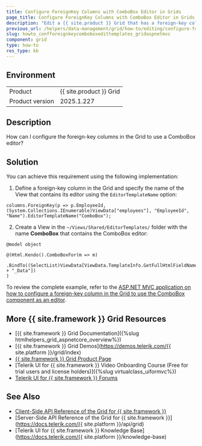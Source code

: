 ```yaml
---
title: Configure ForeignKey Columns with ComboBox Editor in Grids
page_title: Configure ForeignKey Columns with ComboBox Editor in Grids
description: "Edit a {{ site.product }} Grid that has a foreign-key column with a {{ site.product }} ComboBox editor in ASP.NET MVC applications."
previous_url: /helpers/data-management/grid/how-to/editing/configure-foreignkey-columns-combobox-edit-template, /html-helpers/data-management/grid/how-to/editing/configure-foreignkey-columns-combobox-edit-template
slug: howto_confforeignkeycomboboxedittemplates_gridaspnetmvc
component: grid
type: how-to
res_type: kb
---
```


## Environment

<table>
 <tr>
  <td>Product</td>
  <td>{{ site.product }} Grid</td>
 </tr>
 <tr>
  <td>Product version</td>
  <td>2025.1.227</td>
 </tr>
</table>

## Description

How can I configure the foreign-key columns in the Grid to use a ComboBox editor?

## Solution

You can achieve this requirement using the following implementation:

1. Define a foreign-key column in the Grid and specify the name of the View that contains its editor using the `EditorTemplateName` option:

```Razor
columns.ForeignKey(p => p.EmployeeId, (System.Collections.IEnumerable)ViewData["employees"], "EmployeeId", "Name").EditorTemplateName("ComboBox");

```

2. Create a View in the `~/Views/Shared/EditorTemplates/` folder with the name **ComboBox** that contains the ComboBox editor:

```Razor
@model object

@(Html.Kendo().ComboBoxFor(m => m)
        .BindTo((SelectList)ViewData[ViewData.TemplateInfo.GetFullHtmlFieldName("") + "_Data"])
)
```

To review the complete example, refer to the [ASP.NET MVC application on how to configure a foreign-key column in the Grid to use the ComboBox component as an editor](https://github.com/telerik/ui-for-aspnet-mvc-examples/tree/master/Telerik.Examples.Mvc/Telerik.Examples.Mvc/Areas/GridForeignKeyComboBoxColumn).

## More {{ site.framework }} Grid Resources

* [{{ site.framework }} Grid Documentation]({%slug htmlhelpers_grid_aspnetcore_overview%})
* [{{ site.framework }} Grid Demos](https://demos.telerik.com/{{ site.platform }}/grid/index)
* [{{ site.framework }} Grid Product Page](https://www.telerik.com/aspnet-mvc/grid)
* [Telerik UI for {{ site.framework }} Video Onboarding Course (Free for trial users and license holders)]({%slug virtualclass_uiformvc%})
* [Telerik UI for {{ site.framework }} Forums](https://www.telerik.com/forums/aspnet-mvc)

## See Also

* [Client-Side API Reference of the Grid for {{ site.framework }}](https://docs.telerik.com/kendo-ui/api/javascript/ui/grid)
* [Server-Side API Reference of the Grid for {{ site.framework }}](https://docs.telerik.com/{{ site.platform }}/api/grid)
* [Telerik UI for {{ site.framework }} Knowledge Base](https://docs.telerik.com/{{ site.platform }}/knowledge-base)